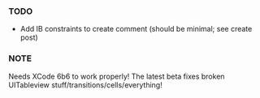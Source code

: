 ### TODO

* Add IB constraints to create comment (should be minimal; see create post)

### NOTE

Needs XCode 6b6 to work properly! The latest beta fixes broken UITableview stuff/transitions/cells/everything!